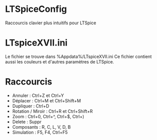 # LTSpiceConfig
Raccourcis clavier plus intuitifs pour LTSpice

# LTspiceXVII.ini
Le fichier se trouve dans %Appdata%/LTspiceXVII.ini
Ce fichier contient aussi les couleurs et d'autres paramètres de LTSpice.

# Raccourcis
- Annuler : Ctrl+Z et Ctrl+Y
- Déplacer : Ctrl+M et Ctrl+Shift+M
- Dupliquer : Ctrl+D
- Rotation / Miroir : Ctrl+R et Ctrl+Shift+R
- Zoom : Ctrl+0, Ctrl+^, Ctrl+$, Ctrl+)
- Delete : Suppr
- Composants : R, C, L, V, D, B
- Simulation : F5, F4, Ctrl+F5